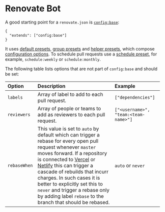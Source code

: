 # Renovate Bot

A good starting point for a `renovate.json` is
[`config:base`](https://docs.renovatebot.com/presets-config/#configbase):

```
{
  "extends": ["config:base"]
}
```

It uses [default presets](https://docs.renovatebot.com/presets-default/),
[group presets](https://docs.renovatebot.com/presets-group/) and
[helper presets](https://docs.renovatebot.com/presets-helpers/), which compose
[configuration options](https://docs.renovatebot.com/configuration-options/). To
schedule pull requests use a
[schedule preset](https://docs.renovatebot.com/presets-schedule/), for example,
`schedule:weekly` or `schedule:monthly`.

The following table lists options that are not part of `config:base` and should
be set:

| Option       | Description                                                                                                                                                                                                                                                                                                                                                                                                                                           | Example                              |
| :----------- | :---------------------------------------------------------------------------------------------------------------------------------------------------------------------------------------------------------------------------------------------------------------------------------------------------------------------------------------------------------------------------------------------------------------------------------------------------- | :----------------------------------- |
| `labels`     | Array of label to add to each pull request.                                                                                                                                                                                                                                                                                                                                                                                                           | `["dependencies"]`                   |
| `reviewers`  | Array of people or teams to add as reviewers to each pull request.                                                                                                                                                                                                                                                                                                                                                                                    | `["<username>", "team:<team-name>"]` |
| `rebaseWhen` | This value is set to `auto` by default which can trigger a rebase for every open pull request whenever `master` moves forward. If a repository is connected to [Vercel](https://vercel.com/) or [Netlify](https://www.netlify.com/) this can trigger a cascade of rebuilds that incurr charges. In such cases it is better to explicitly set this to `never` and trigger a rebase only by adding label `rebase` to the branch that should be rebased. | `auto` or `never`                    |
